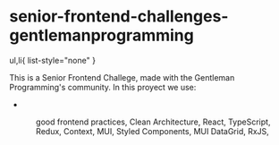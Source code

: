 # senior-frontend-challenges-gentlemanprogramming

<styles>
  ul,li{
    list-style="none"
  }
</styles>

This is a Senior Frontend Challege, made with the Gentleman Programming's community.
In this proyect we use:
  <ul style="list-style=none;">
    <li></li>
  <ul/>
  good frontend practices,
  Clean Architecture,
  React,
  TypeScript,
  Redux,
  Context,
  MUI,
  Styled Components,
  MUI DataGrid,
  RxJS,

